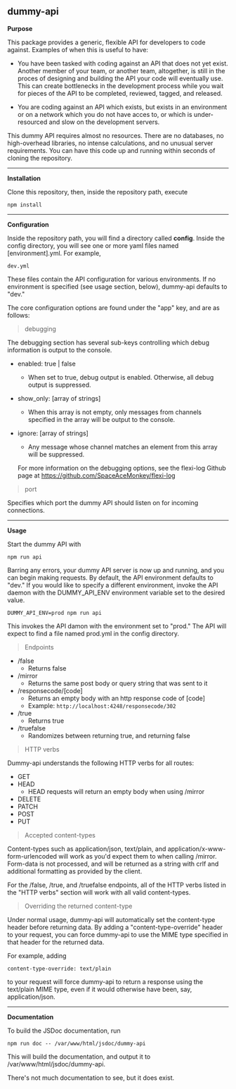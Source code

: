 dummy-api
----

**Purpose**

This package provides a generic, flexible API for developers to code against. Examples of when this is useful to have:

- You have been tasked with coding against an API that does not yet exist. Another member of your team, or another team, altogether, is still in the proces of designing and building the API your code will eventually use. This can create bottlenecks in the development process while you wait for pieces of the API to be completed, reviewed, tagged, and released.

- You are coding against an API which exists, but exists in an environment or on a network which you do not have acces to, or which is under-resourced and slow on the development servers.

This dummy API requires almost no resources. There are no databases, no high-overhead libraries, no intense calculations, and no unusual server requirements. You can have this code up and running within seconds of cloning the repository.

----

**Installation**

Clone this repository, then, inside the repository path, execute

```
npm install
```

----

**Configuration**

Inside the repository path, you will find a directory called **config**. Inside the config directory, you will see one or more yaml files named [environment].yml. For example,

```dev.yml```

These files contain the API configuration for various environments. If no environment is specified (see usage section, below), dummy-api defaults to "dev."

The core configuration options are found under the "app" key, and are as follows:

>debugging

The debugging section has several sub-keys controlling which debug information is output to the console.

- enabled: true | false
  - When set to true, debug output is enabled. Otherwise, all debug output is suppressed.
- show_only: [array of strings]
  - When this array is not empty, only messages from channels specified in the array will be output to the console.
- ignore: [array of strings]
  - Any message whose channel matches an element from this array will be suppressed.

  For more information on the debugging options, see the flexi-log Github page at https://github.com/SpaceAceMonkey/flexi-log

>port

Specifies which port the dummy API should listen on for incoming connections.

----

**Usage**

Start the dummy API with

```npm run api```

Barring any errors, your dummy API server is now up and running, and you can begin making requests. By default, the API environment defaults to "dev." If you would like to specify a different environment, invoke the API daemon with the DUMMY_API_ENV environment variable set to the desired value.

```DUMMY_API_ENV=prod npm run api```

This invokes the API damon with the environment set to "prod." The API will expect to find a file named prod.yml in the config directory.

>Endpoints
- /false
  - Returns false
- /mirror
  - Returns the same post body or query string that was sent to it
- /responsecode/[code]
  - Returns an empty body with an http response code of [code]
  - Example: ```http://localhost:4248/responsecode/302```
- /true
  - Returns true
- /truefalse
  - Randomizes between returning true, and returning false

>HTTP verbs

Dummy-api understands the following HTTP verbs for all routes:

- GET
- HEAD
  - HEAD requests will return an empty body when using /mirror
- DELETE
- PATCH
- POST
- PUT


>Accepted content-types

Content-types such as application/json, text/plain, and application/x-www-form-urlencoded will work as you'd expect them to when calling /mirror. Form-data is not processed, and will be returned as a string with crlf and additional formatting as provided by the client.

For the /false, /true, and /truefalse endpoints, all of the HTTP verbs listed in the "HTTP verbs" section will work with all valid content-types.

>Overriding the returned content-type

Under normal usage, dummy-api will automatically set the content-type header before returning data. By adding a "content-type-override" header to your request, you can force dummy-api to use the MIME type specified in that header for the returned data.

For example, adding

```content-type-override: text/plain```

to your request will force dummy-api to return a response using the text/plain MIME type, even if it would otherwise have been, say, application/json.

----

**Documentation**

To build the JSDoc documentation, run 

```npm run doc -- /var/www/html/jsdoc/dummy-api```

This will build the documentation, and output it to /var/www/html/jsdoc/dummy-api. 

There's not much documentation to see, but it does exist.

